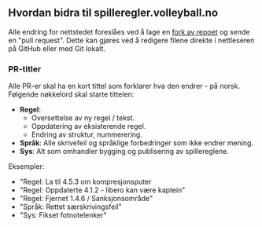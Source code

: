 ## Hvordan bidra til spilleregler.volleyball.no

Alle endring for nettstedet foreslåes ved å lage en 
[fork av repoet](https://github.com/nvbf/spilleregler/fork) og sende en 
"pull request". Dette kan gjøres ved å redigere filene direkte i nettleseren
på GitHub eller med Git lokalt.

### PR-titler

Alle PR-er skal ha en kort tittel som forklarer hva den endrer - på norsk.
Følgende nøkkelord skal starte tittelen:

- **Regel**:
  - Oversettelse av ny regel / tekst.
  - Oppdatering av eksisterende regel.
  - Endring av struktur, nummerering.
- **Språk**: Alle skrivefeil og språklige forbedringer som ikke endrer mening.
- **Sys**: Alt som omhandler bygging og publisering av spillereglene.

Eksempler:
- "Regel: La til 4.5.3 om kompresjonsputer
- "Regel: Oppdaterte 4.1.2 - libero kan være kaptein"
- "Regel: Fjernet 1.4.6 / Sanksjonsområde"
- "Språk: Rettet særskrivingsfeil"
- "Sys: Fikset fotnotelenker"
